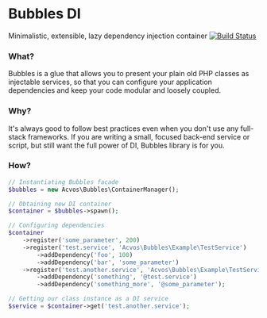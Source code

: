 # Bubbles DI

Minimalistic, extensible, lazy dependency injection container
[![Build Status](https://travis-ci.org/acvos/bubbles-container.svg?branch=master)](https://travis-ci.org/acvos/bubbles-container)

### What?
Bubbles is a glue that allows you to present your plain old PHP classes as injectable services, so that you can configure your application dependencies and keep your code modular and loosely coupled.

### Why?
It's always good to follow best practices even when you don't use any full-stack frameworks. If you are writing a small, focused back-end service or script, but still want the full power of DI, Bubbles library is for you.

### How?
```php
// Instantiating Bubbles facade
$bubbles = new Acvos\Bubbles\ContainerManager();

// Obtaining new DI container
$container = $bubbles->spawn();

// Configuring dependencies
$container
    ->register('some_parameter', 200)
    ->register('test.service', 'Acvos\Bubbles\Example\TestService')
        ->addDependency('foo', 100)
        ->addDependency('bar', 'some_parameter')
    ->register('test.another.service', 'Acvos\Bubbles\Example\TestService')
        ->addDependency('something', '@test.service')
        ->addDependency('something_more', '@some_parameter');

// Getting our class instance as a DI service
$service = $container->get('test.another.service');
```
